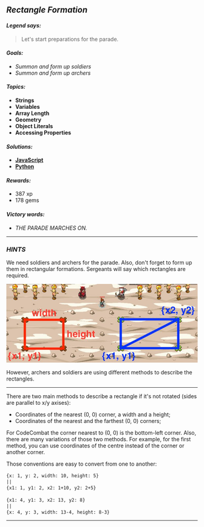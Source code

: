 ## _Rectangle Formation_

#### _Legend says:_
> Let's start preparations for the parade.

#### _Goals:_
+ _Summon and form up soldiers_
+ _Summon and form up archers_

#### _Topics:_
+ **Strings**
+ **Variables**
+ **Array Length**
+ **Geometry**
+ **Object Literals**
+ **Accessing Properties**

#### _Solutions:_
+ **[JavaScript](rectForm.js)**
+ **[Python](rect_form.py)**

#### _Rewards:_
+ 387 xp
+ 178 gems

#### _Victory words:_
+ _THE PARADE MARCHES ON._

___

### _HINTS_

We need soldiers and archers for the parade. Also, don't forget to form up them in rectangular formations. Sergeants will say which rectangles are required.

![](img/rectForm.jpg)

However, archers and soldiers are using different methods to describe the rectangles.

___

There are two main methods to describe a rectangle if it's not rotated (sides are parallel to x/y axises):
+ Coordinates of the nearest (0, 0) corner, a width and a height;
+ Coordinates of the nearest and the farthest (0, 0) corners;

For CodeCombat the corner nearest to (0, 0) is the bottom-left corner. Also, there are many variations of those two methods. For example, for the first method, you can use coordinates of the centre instead of the corner or another corner.

Those conventions are easy to convert from one to another:

```
{x: 1, y: 2, width: 10, height: 5}
||
{x1: 1, y1: 2, x2: 1+10, y2: 2+5}

{x1: 4, y1: 3, x2: 13, y2: 8}
||
{x: 4, y: 3, width: 13-4, height: 8-3}
```

___
